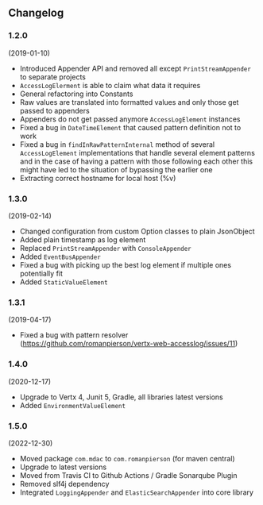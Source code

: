 ## Changelog

### 1.2.0

(2019-01-10)

* Introduced Appender API and removed all except `PrintStreamAppender` to separate projects
* `AccessLogElerment` is able to claim what data it requires
* General refactoring into Constants
* Raw values are translated into formatted values and only those get passed to appenders
* Appenders do not get passed anymore `AccessLogElement` instances
* Fixed a bug in `DateTimeElement` that caused pattern definition not to work
* Fixed a bug in `findInRawPatternInternal` method of several `AccessLogElement` implementations that handle several element patterns and in the case of having a pattern with those following each other this might have led to the situation of bypassing the earlier one
* Extracting correct hostname for local host (%v)

### 1.3.0

(2019-02-14)

* Changed configuration from custom Option classes to plain JsonObject
* Added plain timestamp as log element
* Replaced `PrintStreamAppender` with `ConsoleAppender`
* Added `EventBusAppender`
* Fixed a bug with picking up the best log element if multiple ones potentially fit
* Added `StaticValueElement`

### 1.3.1

(2019-04-17)

* Fixed a bug with pattern resolver (https://github.com/romanpierson/vertx-web-accesslog/issues/11)

### 1.4.0

(2020-12-17)

* Upgrade to Vertx 4, Junit 5, Gradle, all libraries latest versions
* Added `EnvironmentValueElement`

### 1.5.0

(2022-12-30)

* Moved package `com.mdac` to `com.romanpierson` (for maven central)
* Upgrade to latest versions
* Moved from Travis CI to Github Actions / Gradle Sonarqube Plugin
* Removed slf4j dependency
* Integrated `LoggingAppender` and `ElasticSearchAppender` into core library